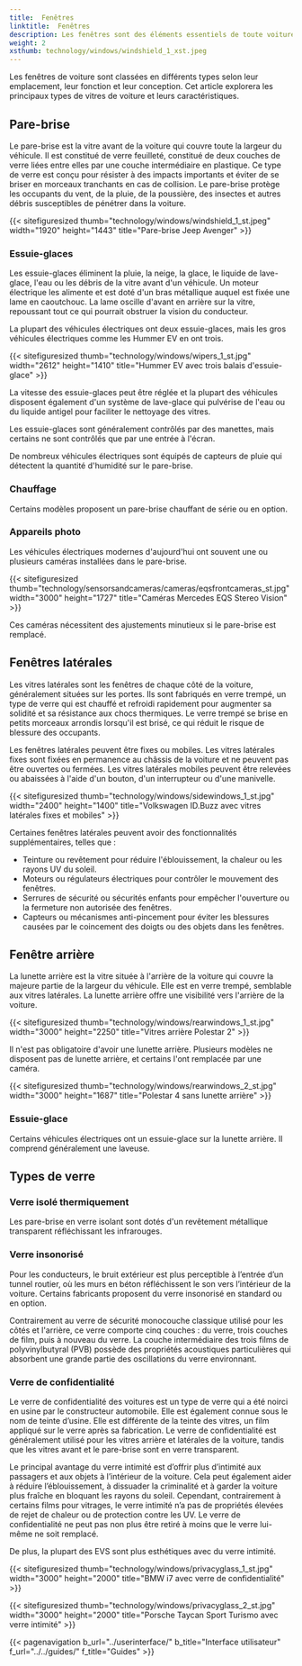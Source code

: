 ```yaml
---
title:  Fenêtres
linktitle:  Fenêtres
description: Les fenêtres sont des éléments essentiels de toute voiture, offrant visibilité, ventilation, protection et confort au conducteur et aux passagers.
weight: 2
xsthumb: technology/windows/windshield_1_xst.jpeg
---
```

<!-- markdownlint-disable MD033 -->

Les fenêtres de voiture sont classées en différents types selon leur emplacement, leur fonction et leur conception. Cet article explorera les principaux types de vitres de voiture et leurs caractéristiques.

## Pare-brise

Le pare-brise est la vitre avant de la voiture qui couvre toute la largeur du véhicule. Il est constitué de verre feuilleté, constitué de deux couches de verre liées entre elles par une couche intermédiaire en plastique. Ce type de verre est conçu pour résister à des impacts importants et éviter de se briser en morceaux tranchants en cas de collision. Le pare-brise protège les occupants du vent, de la pluie, de la poussière, des insectes et autres débris susceptibles de pénétrer dans la voiture.

{{< sitefiguresized thumb="technology/windows/windshield_1_st.jpeg" width="1920" height="1443" title="Pare-brise Jeep Avenger" >}}

### Essuie-glaces

Les essuie-glaces éliminent la pluie, la neige, la glace, le liquide de lave-glace, l'eau ou les débris de la vitre avant d'un véhicule. Un moteur électrique les alimente et est doté d'un bras métallique auquel est fixée une lame en caoutchouc. La lame oscille d'avant en arrière sur la vitre, repoussant tout ce qui pourrait obstruer la vision du conducteur.

La plupart des véhicules électriques ont deux essuie-glaces, mais les gros véhicules électriques comme les Hummer EV en ont trois.

{{< sitefiguresized thumb="technology/windows/wipers_1_st.jpg" width="2612" height="1410" title="Hummer EV avec trois balais d'essuie-glace" >}}

La vitesse des essuie-glaces peut être réglée et la plupart des véhicules disposent également d'un système de lave-glace qui pulvérise de l'eau ou du liquide antigel pour faciliter le nettoyage des vitres.

Les essuie-glaces sont généralement contrôlés par des manettes, mais certains ne sont contrôlés que par une entrée à l'écran.

De nombreux véhicules électriques sont équipés de capteurs de pluie qui détectent la quantité d'humidité sur le pare-brise.

### Chauffage

Certains modèles proposent un pare-brise chauffant de série ou en option.

### Appareils photo

Les véhicules électriques modernes d'aujourd'hui ont souvent une ou plusieurs caméras installées dans le pare-brise.

{{< sitefiguresized thumb="technology/sensorsandcameras/cameras/eqsfrontcameras_st.jpg" width="3000" height="1727" title="Caméras Mercedes EQS Stereo Vision" >}}

Ces caméras nécessitent des ajustements minutieux si le pare-brise est remplacé.

## Fenêtres latérales

Les vitres latérales sont les fenêtres de chaque côté de la voiture, généralement situées sur les portes. Ils sont fabriqués en verre trempé, un type de verre qui est chauffé et refroidi rapidement pour augmenter sa solidité et sa résistance aux chocs thermiques. Le verre trempé se brise en petits morceaux arrondis lorsqu'il est brisé, ce qui réduit le risque de blessure des occupants.

Les fenêtres latérales peuvent être fixes ou mobiles. Les vitres latérales fixes sont fixées en permanence au châssis de la voiture et ne peuvent pas être ouvertes ou fermées. Les vitres latérales mobiles peuvent être relevées ou abaissées à l'aide d'un bouton, d'un interrupteur ou d'une manivelle.

{{< sitefiguresized thumb="technology/windows/sidewindows_1_st.jpg" width="2400" height="1400" title="Volkswagen ID.Buzz avec vitres latérales fixes et mobiles" >}}

Certaines fenêtres latérales peuvent avoir des fonctionnalités supplémentaires, telles que :

- Teinture ou revêtement pour réduire l'éblouissement, la chaleur ou les rayons UV du soleil.
- Moteurs ou régulateurs électriques pour contrôler le mouvement des fenêtres.
- Serrures de sécurité ou sécurités enfants pour empêcher l'ouverture ou la fermeture non autorisée des fenêtres.
- Capteurs ou mécanismes anti-pincement pour éviter les blessures causées par le coincement des doigts ou des objets dans les fenêtres.


## Fenêtre arrière

La lunette arrière est la vitre située à l'arrière de la voiture qui couvre la majeure partie de la largeur du véhicule. Elle est en verre trempé, semblable aux vitres latérales. La lunette arrière offre une visibilité vers l'arrière de la voiture.

{{< sitefiguresized thumb="technology/windows/rearwindows_1_st.jpg" width="3000" height="2250" title="Vitres arrière Polestar 2" >}}

Il n'est pas obligatoire d'avoir une lunette arrière. Plusieurs modèles ne disposent pas de lunette arrière, et certains l'ont remplacée par une caméra.

{{< sitefiguresized thumb="technology/windows/rearwindows_2_st.jpg" width="3000" height="1687" title="Polestar 4 sans lunette arrière" >}}

### Essuie-glace

Certains véhicules électriques ont un essuie-glace sur la lunette arrière. Il comprend généralement une laveuse.

## Types de verre

### Verre isolé thermiquement

Les pare-brise en verre isolant sont dotés d'un revêtement métallique transparent réfléchissant les infrarouges.

### Verre insonorisé

Pour les conducteurs, le bruit extérieur est plus perceptible à l’entrée d’un tunnel routier, où les murs en béton réfléchissent le son vers l’intérieur de la voiture.
Certains fabricants proposent du verre insonorisé en standard ou en option.

Contrairement au verre de sécurité monocouche classique utilisé pour les côtés et l'arrière, ce verre comporte cinq couches : du verre, trois couches de film, puis à nouveau du verre. La couche intermédiaire des trois films de polyvinylbutyral (PVB) possède des propriétés acoustiques particulières qui absorbent une grande partie des oscillations du verre environnant.

### Verre de confidentialité

Le verre de confidentialité des voitures est un type de verre qui a été noirci en usine par le constructeur automobile. Elle est également connue sous le nom de teinte d’usine. Elle est différente de la teinte des vitres, un film appliqué sur le verre après sa fabrication. Le verre de confidentialité est généralement utilisé pour les vitres arrière et latérales de la voiture, tandis que les vitres avant et le pare-brise sont en verre transparent.

Le principal avantage du verre intimité est d’offrir plus d’intimité aux passagers et aux objets à l’intérieur de la voiture. Cela peut également aider à réduire l’éblouissement, à dissuader la criminalité et à garder la voiture plus fraîche en bloquant les rayons du soleil. Cependant, contrairement à certains films pour vitrages, le verre intimité n’a pas de propriétés élevées de rejet de chaleur ou de protection contre les UV. Le verre de confidentialité ne peut pas non plus être retiré à moins que le verre lui-même ne soit remplacé.

De plus, la plupart des EVS sont plus esthétiques avec du verre intimité.

{{< sitefiguresized thumb="technology/windows/privacyglass_1_st.jpg" width="3000" height="2000" title="BMW i7 avec verre de confidentialité" >}}

{{< sitefiguresized thumb="technology/windows/privacyglass_2_st.jpg" width="3000" height="2000" title="Porsche Taycan Sport Turismo avec verre intimité" >}}

{{< pagenavigation b_url="../userinterface/" b_title="Interface utilisateur" f_url="../../guides/" f_title="Guides" >}}